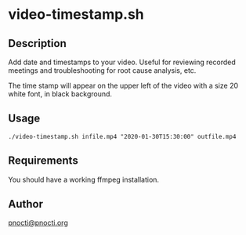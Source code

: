 # video-timestamp.sh

## Description

Add date and timestamps to your video. Useful for reviewing recorded meetings and troubleshooting for root cause analysis, etc.

The time stamp will appear on the upper left of the video with a size 20 white font, in black background.

## Usage

```
./video-timestamp.sh infile.mp4 "2020-01-30T15:30:00" outfile.mp4
```

## Requirements

You should have a working ffmpeg installation.

## Author

pnocti@pnocti.org